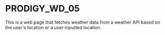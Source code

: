 # PRODIGY_WD_05
This is a web page that fetches weather data from a weather API based on the user's location or a user-inputted location.

